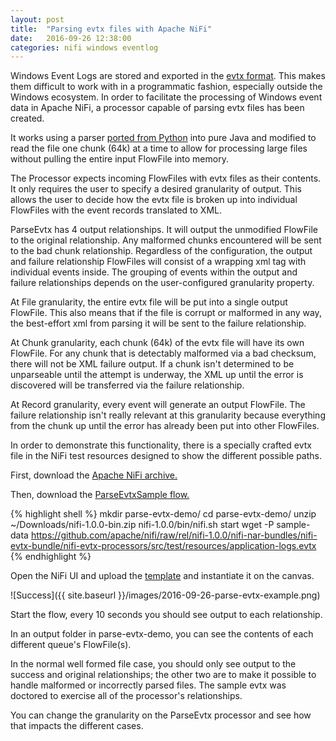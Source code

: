 ```yaml
---
layout: post
title:  "Parsing evtx files with Apache NiFi"
date:   2016-09-26 12:38:00
categories: nifi windows eventlog
---
```

Windows Event Logs are stored and exported in the [evtx format][1].  This makes them difficult to work with in a programmatic fashion, especially outside the Windows ecosystem.  In order to facilitate the processing of Windows event data in Apache NiFi, a processor capable of parsing evtx files has been created.

It works using a parser [ported from Python][2] into pure Java and modified to read the file one chunk (64k) at a time to allow for processing large files without pulling the entire input FlowFile into memory.

The Processor expects incoming FlowFiles with evtx files as their contents.  It only requires the user to specify a desired granularity of output.  This allows the user to decide how the evtx file is broken up into individual FlowFiles with the event records translated to XML.

ParseEvtx has 4 output relationships.  It will output the unmodified FlowFile to the original relationship.  Any malformed chunks encountered will be sent to the bad chunk relationship.  Regardless of the configuration, the output and failure relationship FlowFiles will consist of a wrapping <Events/> xml tag with individual events inside.  The grouping of events within the output and failure relationships depends on the user-configured granularity property.

At File granularity, the entire evtx file will be put into a single output FlowFile.  This also means that if the file is corrupt or malformed in any way, the best-effort xml from parsing it will be sent to the failure relationship.

At Chunk granularity, each chunk (64k) of the evtx file will have its own FlowFile.  For any chunk that is detectably malformed via a bad checksum, there will not be XML failure output.  If a chunk isn't determined to be unparseable until the attempt is underway, the XML up until the error is discovered will be transferred via the failure relationship.

At Record granularity, every event will generate an output FlowFile.  The failure relationship isn't really relevant at this granularity because everything from the chunk up until the error has already been put into other FlowFiles.

In order to demonstrate this functionality, there is a specially crafted evtx file in the NiFi test resources designed to show the different possible paths.

First, download the [Apache NiFi archive.][nifidownload]

Then, download the [ParseEvtxSample flow.][template]

{% highlight shell %}
mkdir parse-evtx-demo/
cd parse-evtx-demo/
unzip ~/Downloads/nifi-1.0.0-bin.zip
nifi-1.0.0/bin/nifi.sh start
wget -P sample-data https://github.com/apache/nifi/raw/rel/nifi-1.0.0/nifi-nar-bundles/nifi-evtx-bundle/nifi-evtx-processors/src/test/resources/application-logs.evtx
{% endhighlight %}

Open the NiFi UI and upload the [template][template] and instantiate it on the canvas.

![Success]({{ site.baseurl }}/images/2016-09-26-parse-evtx-example.png)

Start the flow, every 10 seconds you should see output to each relationship.

In an output folder in parse-evtx-demo, you can see the contents of each different queue's FlowFile(s).

In the normal well formed file case, you should only see output to the success and original relationships; the other two are to make it possible to handle malformed or incorrectly parsed files. The sample evtx was doctored to exercise all of the processor's relationships.

You can change the granularity on the ParseEvtx processor and see how that impacts the different cases.

[1]:https://github.com/williballenthin/python-evtx/blob/master/documentation/p65-schuster.pdf
[2]:https://github.com/williballenthin/python-evtx
[nifidownload]:https://nifi.apache.org/download.html
[template]: /attachments/templates/ParseEvtxSample.xml

